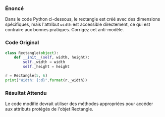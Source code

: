 ### Énoncé

Dans le code Python ci-dessous, le rectangle est créé avec des dimensions spécifiques, mais l'attribut ```width``` est accessible directement, ce qui est contraire aux bonnes pratiques. Corrigez cet anti-modèle.

### Code Original

```python
class Rectangle(object):
    def __init__(self, width, height):
        self._width = width
        self._height = height

r = Rectangle(5, 6)
print("Width: {:d}".format(r._width))
```

### Résultat Attendu

Le code modifié devrait utiliser des méthodes appropriées pour accéder aux attributs protégés de l'objet Rectangle.
